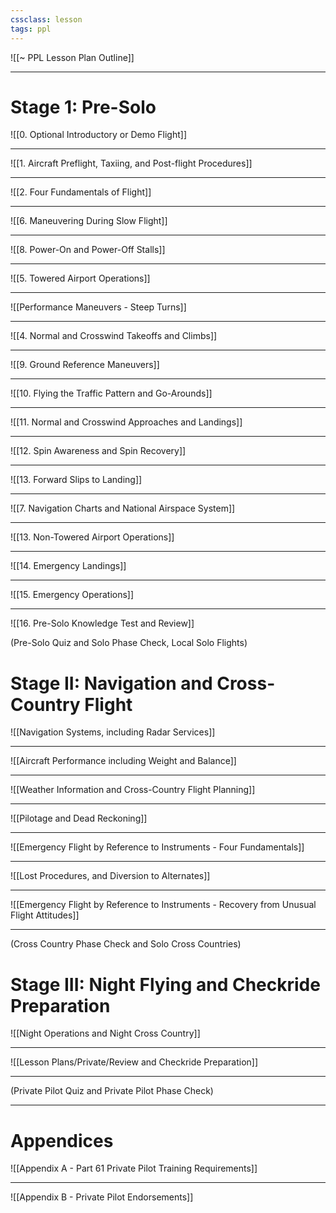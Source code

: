 ```yaml
---
cssclass: lesson
tags: ppl
---
```

![[~ PPL Lesson Plan Outline]]

----

# Stage 1: Pre-Solo
![[0. Optional Introductory or Demo Flight]]

----

![[1. Aircraft Preflight, Taxiing, and Post-flight Procedures]]

----

![[2. Four Fundamentals of Flight]]

----

![[6. Maneuvering During Slow Flight]]

----

![[8. Power-On and Power-Off Stalls]]

----

![[5. Towered Airport Operations]]

----

![[Performance Maneuvers - Steep Turns]]

----

![[4. Normal and Crosswind Takeoffs and Climbs]]

----

![[9. Ground Reference Maneuvers]]

----

![[10. Flying the Traffic Pattern and Go-Arounds]]

----

![[11. Normal and Crosswind Approaches and Landings]]

----

![[12. Spin Awareness and Spin Recovery]]

----

![[13. Forward Slips to Landing]]

----

![[7. Navigation Charts and National Airspace System]]

----

![[13. Non-Towered Airport Operations]]

----

![[14. Emergency Landings]]

----

![[15. Emergency Operations]]

---

![[16. Pre-Solo Knowledge Test and Review]]


(Pre-Solo Quiz and Solo Phase Check, Local Solo Flights)

# Stage II: Navigation and Cross-Country Flight
![[Navigation Systems, including Radar Services]]

----

![[Aircraft Performance including Weight and Balance]]

----

![[Weather Information and Cross-Country Flight Planning]]

----

![[Pilotage and Dead Reckoning]]

----

![[Emergency Flight by Reference to Instruments - Four Fundamentals]]

----

![[Lost Procedures, and Diversion to Alternates]]


----

![[Emergency Flight by Reference to Instruments - Recovery from Unusual Flight Attitudes]]

----

(Cross Country Phase Check and Solo Cross Countries)

# Stage III: Night Flying and Checkride Preparation
![[Night Operations and Night Cross Country]]


----

![[Lesson Plans/Private/Review and Checkride Preparation]]

----

(Private Pilot Quiz and Private Pilot Phase Check)


----

# Appendices
![[Appendix A - Part 61 Private Pilot Training Requirements]]

----

![[Appendix B - Private Pilot Endorsements]]